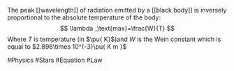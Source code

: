 The peak [[wavelength]] of radiation emitted by a [[black body]] is inversely proportional to the absolute temperature of the body:
$$
\lambda _\text{max}=\frac{W}{T}
$$
Where $T$ is temperature (in $\pu{ K}$)and $W$ is the Wein constant which is equal to $2.898\times 10^{-3}\pu{ K m }$ 

#Physics #Stars #Equation #Law